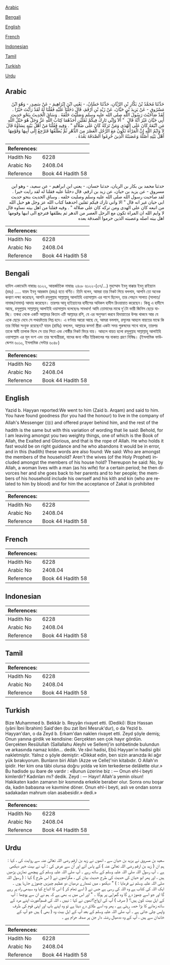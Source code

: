 [Arabic](#arabic)

[Bengali](#bengali)

[English](#english)

[French](#french)

[Indonesian](#indonesian)

[Tamil](#tamil)

[Turkish](#turkish)

[Urdu](#urdu)

## Arabic


<div dir="rtl" lang="ar" style={{fontSize:'larger',backgroundColor:'#f8f9fa',padding:20}}>
حَدَّثَنَا مُحَمَّدُ بْنُ بَكَّارِ بْنِ الرَّيَّانِ، حَدَّثَنَا حَسَّانُ، - يَعْنِي ابْنَ إِبْرَاهِيمَ - عَنْ سَعِيدٍ، - وَهُوَ ابْنُ مَسْرُوقٍ - عَنْ يَزِيدَ بْنِ حَيَّانَ، عَنْ زَيْدِ بْنِ أَرْقَمَ، قَالَ دَخَلْنَا عَلَيْهِ فَقُلْنَا لَهُ لَقَدْ رَأَيْتَ خَيْرًا ‏.‏ لَقَدْ صَاحَبْتَ رَسُولَ اللَّهِ صلى الله عليه وسلم وَصَلَّيْتَ خَلْفَهُ ‏.‏ وَسَاقَ الْحَدِيثَ بِنَحْوِ حَدِيثِ أَبِي حَيَّانَ غَيْرَ أَنَّهُ قَالَ ‏ "‏ أَلاَ وَإِنِّي تَارِكٌ فِيكُمْ ثَقَلَيْنِ أَحَدُهُمَا كِتَابُ اللَّهِ عَزَّ وَجَلَّ هُوَ حَبْلُ اللَّهِ مَنِ اتَّبَعَهُ كَانَ عَلَى الْهُدَى وَمَنْ تَرَكَهُ كَانَ عَلَى ضَلاَلَةٍ ‏"‏ ‏.‏ وَفِيهِ فَقُلْنَا مَنْ أَهْلُ بَيْتِهِ نِسَاؤُهُ قَالَ لاَ وَايْمُ اللَّهِ إِنَّ الْمَرْأَةَ تَكُونُ مَعَ الرَّجُلِ الْعَصْرَ مِنَ الدَّهْرِ ثُمَّ يُطَلِّقُهَا فَتَرْجِعُ إِلَى أَبِيهَا وَقَوْمِهَا أَهْلُ بَيْتِهِ أَصْلُهُ وَعَصَبَتُهُ الَّذِينَ حُرِمُوا الصَّدَقَةَ بَعْدَهُ ‏.‏
</div>
<div style={{backgroundColor:'#f8f9fa',padding:20, marginBottom: 10}}><table> <thead> <tr> <th>References:</th> <th></th> </tr> </thead> <tbody><tr><td>Hadith No</td><td>6228</td></tr><tr><td>Arabic No</td><td>2408.04</td></tr><tr><td>Reference</td><td>Book 44 Hadith 58</td></tr></tbody></table></div>


<div dir="rtl" lang="ar" style={{fontSize:'larger',backgroundColor:'#f8f9fa',padding:20}}>
حدثنا محمد بن بكار بن الريان، حدثنا حسان، - يعني ابن ابراهيم - عن سعيد، - وهو ابن مسروق - عن يزيد بن حيان، عن زيد بن ارقم، قال دخلنا عليه فقلنا له لقد رايت خيرا . لقد صاحبت رسول الله صلى الله عليه وسلم وصليت خلفه . وساق الحديث بنحو حديث ابي حيان غير انه قال " الا واني تارك فيكم ثقلين احدهما كتاب الله عز وجل هو حبل الله من اتبعه كان على الهدى ومن تركه كان على ضلالة " . وفيه فقلنا من اهل بيته نساوه قال لا وايم الله ان المراة تكون مع الرجل العصر من الدهر ثم يطلقها فترجع الى ابيها وقومها اهل بيته اصله وعصبته الذين حرموا الصدقة بعده
</div>
<div style={{backgroundColor:'#f8f9fa',padding:20, marginBottom: 10}}><table> <thead> <tr> <th>References:</th> <th></th> </tr> </thead> <tbody><tr><td>Hadith No</td><td>6228</td></tr><tr><td>Arabic No</td><td>2408.04</td></tr><tr><td>Reference</td><td>Book 44 Hadith 58</td></tr></tbody></table></div>

## Bengali


<div dir="ltr" lang="bn" style={{fontSize:'larger',backgroundColor:'#f8f9fa',padding:20}}>
হাদিস একাডেমি নাম্বারঃ ৬১২২, আন্তর্জাতিক নাম্বারঃ ২৪০৮ ৬১২২-(৩৭/...) মুহাম্মাদ ইবনু বাক্কার ইবনু রাইয়্যান (রহঃ) ..... যায়দ ইবনু আরকাম (রহঃ) হতে বর্ণিত। তিনি বলেন, আমরা তার নিকট গিয়ে বললাম, আপনি তো অনেক কল্যাণ লক্ষ্য করেছেন, আপনি রসূলুল্লাহ সাল্লাল্লাহু আলাইহি ওয়াসাল্লাম এর পাশে ছিলেন, তার পেছনে সালাত (সালাত/নামাজ/নামায) আদায় করেছেন। তারপর আবূ হাইয়্যানের হাদীসের অবিকল হাদীস রিওয়ায়াত করেছেন। কিন্তু এ হাদীসে আছে, রসূলুল্লাহ সাল্লাল্লাহু আলাইহি ওয়াসাল্লাম বলেছেনঃ সাবধান! আমি তোমাদের মাঝে দু’টো ভারী জিনিস ছেড়ে যাচ্ছি। তন্মধ্য থেকে একটি আল্লাহর কিতাব এটি আল্লাহর রশি, যে এর অনুসরণ করবে হিদায়াতের উপর থাকবে আর যে একে ছেড়ে দেবে সে পথভ্রষ্টতায় লিপ্ত হবে। এ বর্ণনায় আরো আছে যে, আমরা বললাম, রসূলের আহলে বায়তের মাঝে কি তার বিবিরা সংযুক্ত রয়েছেন? যায়দ (রাযিঃ) বললেন, আল্লাহর কসম! স্ত্রীরা একটা সময় পুরুষদের সাথে থাকে, তারপর তাকে স্বামী তালাক দিলে সে তার পিতা এবং গোষ্ঠীর নিকট ফিরে যায়। আহলে বায়ত হলো রসূলুল্লাহ সাল্লাল্লাহু আলাইহি ওয়াসাল্লাম এর মূল বংশ এবং তার স্বগোত্রীয়রা, যাদের জন্য নবীর ইন্তিকালের পর যাকাত গ্রহণ নিষিদ্ধ। (ইসলামিক ফাউন্ডেশন ৬০১০, ইসলামিক সেন্টার ৬০৪৮)
</div>
<div style={{backgroundColor:'#f8f9fa',padding:20, marginBottom: 10}}><table> <thead> <tr> <th>References:</th> <th></th> </tr> </thead> <tbody><tr><td>Hadith No</td><td>6228</td></tr><tr><td>Arabic No</td><td>2408.04</td></tr><tr><td>Reference</td><td>Book 44 Hadith 58</td></tr></tbody></table></div>

## English


<div dir="ltr" lang="en" style={{fontSize:'larger',backgroundColor:'#f8f9fa',padding:20}}>
Yazid b. Hayyan reported:We went to him (Zaid b. Arqam) and said to him. You have found goodness (for you had the honour) to live in the company of Allah's Messenger (ﷺ) and offered prayer behind him, and the rest of the hadith is the same but with this variation of wording that lie said: Behold, for I am leaving amongst you two weighty things, one of which is the Book of Allah, the Exalted and Glorious, and that is the rope of Allah. He who holds it fast would be on right guidance and he who abandons it would be in error, and in this (hadith) these words are also found: We said: Who are amongst the members of the household? Aren't the wives (of the Holy Prophet) included amongst the members of his house hold? Thereupon he said: No, by Allah, a woman lives with a man (as his wife) for a certain period; he then divorces her and she goes back to her parents and to her people; the members of his household include his ownself and his kith and kin (who are related to him by blood) and for him the acceptance of Zakat is prohibited
</div>
<div style={{backgroundColor:'#f8f9fa',padding:20, marginBottom: 10}}><table> <thead> <tr> <th>References:</th> <th></th> </tr> </thead> <tbody><tr><td>Hadith No</td><td>6228</td></tr><tr><td>Arabic No</td><td>2408.04</td></tr><tr><td>Reference</td><td>Book 44 Hadith 58</td></tr></tbody></table></div>

## French


<div dir="ltr" lang="fr" style={{fontSize:'larger',backgroundColor:'#f8f9fa',padding:20}}>

</div>
<div style={{backgroundColor:'#f8f9fa',padding:20, marginBottom: 10}}><table> <thead> <tr> <th>References:</th> <th></th> </tr> </thead> <tbody><tr><td>Hadith No</td><td>6228</td></tr><tr><td>Arabic No</td><td>2408.04</td></tr><tr><td>Reference</td><td>Book 44 Hadith 58</td></tr></tbody></table></div>

## Indonesian


<div dir="ltr" lang="id" style={{fontSize:'larger',backgroundColor:'#f8f9fa',padding:20}}>

</div>
<div style={{backgroundColor:'#f8f9fa',padding:20, marginBottom: 10}}><table> <thead> <tr> <th>References:</th> <th></th> </tr> </thead> <tbody><tr><td>Hadith No</td><td>6228</td></tr><tr><td>Arabic No</td><td>2408.04</td></tr><tr><td>Reference</td><td>Book 44 Hadith 58</td></tr></tbody></table></div>

## Tamil


<div dir="ltr" lang="ta" style={{fontSize:'larger',backgroundColor:'#f8f9fa',padding:20}}>

</div>
<div style={{backgroundColor:'#f8f9fa',padding:20, marginBottom: 10}}><table> <thead> <tr> <th>References:</th> <th></th> </tr> </thead> <tbody><tr><td>Hadith No</td><td>6228</td></tr><tr><td>Arabic No</td><td>2408.04</td></tr><tr><td>Reference</td><td>Book 44 Hadith 58</td></tr></tbody></table></div>

## Turkish


<div dir="ltr" lang="tr" style={{fontSize:'larger',backgroundColor:'#f8f9fa',padding:20}}>
Bize Muhammed b. Bekkâr b. Reyyân rivayet etti. (Dediki): Bize Hassan (yâni İbni İbrahim) Said'den (bu zat İbni Mesruk'dur), o da Yezid b. Hayyan'dan, o da Zeyd b. Erkam'dan naklen rivayet etti. Zeyd şöyle demiş; Onun yanına girdik ve kendisine: Gerçekten sen çok hayır gördün. Gerçekten Resûlullah (Sallallahu Aleyhi ve Sellem)'in sohbetinde bulundun ve arkasında namaz kıldın... dedik. Ve râvi hadisi, Ebû Hayyan'ın hadisi gibi nakletmiştir. Yalnız o şöyle demiştir: «Dikkat edin, ben sizin aranızda iki ağır yük bırakıyorum. Bunların biri Allah (Azze ve Celle)'nin kitabıdır. O Allah'ın ipidir. Her kim ona tâbi olursa doğru yolda ve kim terkederse delâlette olur.» Bu hadisde şu ibare de vardır : «Bunun üzerine biz : — Onun ehl-i beyti kimlerdir? Kadınları mı? dedik. Zeyd : — Hayır! Allah'a yemin olsun! Hakikaten kadın zamanın bir kısmında erkekle beraber olur. Sonra onu boşar da, kadın babasına ve kavmine döner. Onun ehl-i beyti, aslı ve ondan sonra sadakadan mahrum olan asabesidir.» dedi.»
</div>
<div style={{backgroundColor:'#f8f9fa',padding:20, marginBottom: 10}}><table> <thead> <tr> <th>References:</th> <th></th> </tr> </thead> <tbody><tr><td>Hadith No</td><td>6228</td></tr><tr><td>Arabic No</td><td>2408.04</td></tr><tr><td>Reference</td><td>Book 44 Hadith 58</td></tr></tbody></table></div>

## Urdu


<div dir="rtl" lang="ur" style={{fontSize:'larger',backgroundColor:'#f8f9fa',padding:20}}>
سعید بن مسروق نے یزید بن حیان سے ، انھوں نے زید بن ارقم رضی اللہ تعالیٰ عنہ سے روایت کی ، کہا : ہم ان ( زید بن ارقم رضی اللہ تعالیٰ عنہ ) کے پاس آئے اور اُن سے عرض کی : آپ نے بہت خیر دیکھی ہے ۔ آپ رسول اللہ صلی اللہ علیہ وسلم کے ساتھ رہے ۔ آپ صلی اللہ علیہ وسلم کے پیچھے نمازیں پڑھیں ہیں ، اور پھر ابو حیان کی حدیث کی طرح حدیث بیان کی ، مگرانھوں نے ( اس طرح ) کہا : ( رسول اللہ صلی اللہ علیہ وسلم نے فرمایا : ) " دیکھو ، میں تمھارے درمیان دو عظیم چیزیں چھوڑے جارہا ہوں ۔ ایک اللہ کی کتاب ہے وہ اللہ کی رسی ہے جس نے ( اسے تھام کر ) اس کا اتباع کیا وہ سیدھی راہ پر رہے گا اور جو اسے چھوڑ دے گا وہ گمراہی پر ہوگا ۔ " اور اس میں یہ بھی ہے کہ ہم نے ان سے پوچھا : آپ کے اہل بیت کون ہیں؟ ( صرف ) آپ کی ازواج؟انھوں نے کہا : نہیں ، اللہ کی قسم!عورت اپنے مرد کے ساتھ زمانے کا بڑا حصہ رہتی ہے ، پھر وہ اسے طلاق دے دیتا ہے تو وہ اپنے باپ اور اپنی قوم کی طرف واپس چلی جاتی ہے ۔ آپ صلی اللہ علیہ وسلم کے بعد آپ کے اہل بیت وہ ( بھی ) ہیں جو آپ کے خاندان سے ہیں ، آپ کے وہ ددھیال رشتہ دار جن پر صدقہ حرام ہے ۔
</div>
<div style={{backgroundColor:'#f8f9fa',padding:20, marginBottom: 10}}><table> <thead> <tr> <th>References:</th> <th></th> </tr> </thead> <tbody><tr><td>Hadith No</td><td>6228</td></tr><tr><td>Arabic No</td><td>2408.04</td></tr><tr><td>Reference</td><td>Book 44 Hadith 58</td></tr></tbody></table></div>